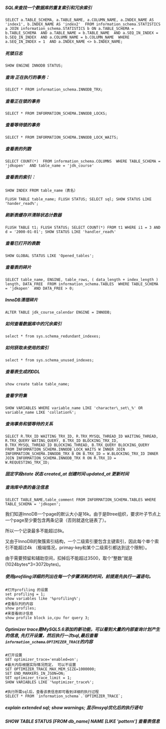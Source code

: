 ##### SQL来查找一个数据库的重复索引和冗余索引
`SELECT
	a.TABLE_SCHEMA,
	a.TABLE_NAME,
	a.COLUMN_NAME,
	a.INDEX_NAME AS 'index1',
	b.INDEX_NAME AS 'index2' 
FROM
	information_schema.STATISTICS a
	JOIN information_schema.STATISTICS b ON a.TABLE_SCHEMA = b.TABLE_SCHEMA 
	AND a.TABLE_NAME = b.TABLE_NAME 
	AND a.SEQ_IN_INDEX = b.SEQ_IN_INDEX 
	AND a.COLUMN_NAME = b.COLUMN_NAME 
WHERE
	a.SEQ_IN_INDEX = 1 
	AND a.INDEX_NAME <> b.INDEX_NAME;`
	
##### 死锁日志	
`SHOW ENGINE INNODB STATUS;`

##### 查询 正在执行的事务：
`SELECT * FROM information_schema.INNODB_TRX;`

##### 查看正在锁的事务
`SELECT * FROM INFORMATION_SCHEMA.INNODB_LOCKS;`

##### 查看等待锁的事务
`SELECT * FROM INFORMATION_SCHEMA.INNODB_LOCK_WAITS;`

##### 查看表的列数
`SELECT
 	COUNT(*) 
 FROM
 	information_schema.COLUMNS 
 WHERE
 	TABLE_SCHEMA = 'jdkopen' 
 	AND table_name = 'jdk_course'`	
 	
##### 查看表的索引：
`SHOW INDEX FROM table_name（表名）`

`
FLUSH TABLE table_name;
FLUSH STATUS;
SELECT sql;
SHOW STATUS LIKE 'hander_read%';
`

##### 刷新表缓存并清除状态计数器
`FLUSH TABLE t1;
 FLUSH STATUS;
 SELECT COUNT(*) FROM t1 WHERE i1 = 3 AND d = '2000-01-01';
 SHOW STATUS LIKE 'handler_read%'`
 
##### 查看已打开的表数
 `SHOW GLOBAL STATUS LIKE 'Opened_tables';`
 
##### 查看表的碎片
`SELECT
 	table_name,
 	ENGINE,
 	table_rows,
 	( data_length + index_length ) length,
 	DATA_FREE 
 FROM
 	information_schema.TABLES 
 WHERE
 	TABLE_SCHEMA = 'jdkopen' 
 	AND DATA_FREE > 0;`
  	
##### InnoDB清理碎片
`ALTER TABLE jdk_course_calendar ENGINE = INNODB;`

##### 如何查看数据库中的冗余索引
`select * from sys.schema_redundant_indexes;`

##### 如何获取未使用的索引
`select * from sys.schema_unused_indexes;`

##### 查看表生成的DDL
`show create table table_name;`

##### 查看字符集
`SHOW VARIABLES WHERE variable_name LIKE 'character\_set\_%' OR variable_name LIKE 'collation%';`

##### 查询事务和锁等待的关系
`SELECT
 	R.TRX_ID WAITING_TRX_ID,
 	R.TRX_MYSQL_THREAD_ID WAITING_THREAD,
 	R.TRX_QUERY WATING_QUERY,
 	B.TRX_ID BLOCKING_TRX_ID,
 	B.TRX_MYSQL_THREAD_ID BLOCKING_THREAD,
 	B.TRX_QUERY BLOCKING_QUERY 
 FROM
 	INFORMATION_SCHEMA.INNODB_LOCK_WAITS W
 	INNER JOIN INFORMATION_SCHEMA.INNODB_TRX B ON B.TRX_ID = W.BLOCKING_TRX_ID
 	INNER JOIN INFORMATION_SCHEMA.INNODB_TRX R ON R.TRX_ID = W.REQUESTING_TRX_ID;`
 	
##### 固定字段state 状态 created_at 创建时间 updated_at 更新时间

##### 查询库中表的备注信息
`SELECT TABLE_NAME,table_comment FROM INFORMATION_SCHEMA.TABLES WHERE TABLE_SCHEMA = 'jdkopen';`

我们知道InnoDB一个page的默认大小是16k。由于是Btree组织，要求叶子节点上一个page至少要包含两条记录（否则就退化链表了）。

所以一个记录最多不能超过8k。

又由于InnoDB的聚簇索引结构，一个二级索引要包含主键索引，因此每个单个索引不能超过4k （极端情况，primay-key和某个二级索引都达到这个限制）。

由于需要预留和辅助空间，扣掉后不能超过3500，取个“整数”就是 (1024bytes*3=3072bytes)。

##### 使用profiling详细的列出在每一个步骤消耗的时间，前提是先执行一遍语句。
```
#打开profiling 的设置  
set profiling = 1;  
show variables like '%profiling%';  
#查看队列的内容  
show profiles;  
#来查看统计信息  
show profile block io,cpu for query 3;
```

##### Optimizer trace是MySQL5.6添加的新功能，可以看到大量的内部查询计划产生的信息, 先打开设置，然后执行一次sql,最后查看`information_schema`.`OPTIMIZER_TRACE`的内容
```
#打开设置
SET optimizer_trace='enabled=on';  
#最大内存根据实际情况而定， 可以不设置
SET OPTIMIZER_TRACE_MAX_MEM_SIZE=1000000;
SET END_MARKERS_IN_JSON=ON;
SET optimizer_trace_limit = 1;
SHOW VARIABLES LIKE '%optimizer_trace%';
 
#执行所需sql后，查看该表信息即可看到详细的执行过程
SELECT * FROM `information_schema`.`OPTIMIZER_TRACE`;
```

##### explain extended sql; show warnings; 显示msyql优化后的执行语句
##### SHOW TABLE STATUS [FROM db_name] NAME [LIKE 'pattern'] 查看表信息